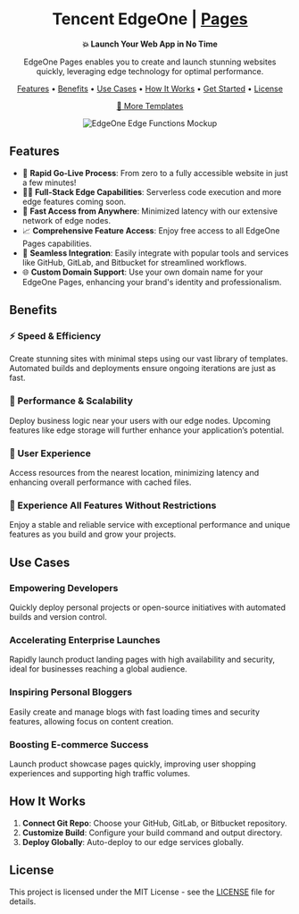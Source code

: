 <a id="readme"></a>

<h1 align="center">Tencent EdgeOne | <a href="https://edgeone.ai/products/pages" rel="nofollow">Pages</a></h1></h1>

<p align="center">
  <b>💥 Launch Your Web App in No Time</b>
</p>
<p align="center">
  EdgeOne Pages enables you to create and launch stunning websites quickly, leveraging edge technology for optimal performance.
</p>
<p align="center">
  <a href="#features">Features</a> •
  <a href="#benefits">Benefits</a> •
  <a href="#use-cases">Use Cases</a> •
  <a href="#how-it-works">How It Works</a> •
  <a href="#get-started">Get Started</a> •
  <a href="#license">License</a>
</p>
<p align="center">
  <a href="https://edgeone.ai/pages/templates">📂 More Templates</a>
</p>
<p align="center">
  <img src="https://test.edgeone.ai/_next/static/media/images-wall.edb0c9d9.png" alt="EdgeOne Edge Functions Mockup" title="EdgeOne Edge Functions"/>
</p>



## Features

- 🚀 **Rapid Go-Live Process**: From zero to a fully accessible website in just a few minutes!
- 🧑‍💻 **Full-Stack Edge Capabilities**: Serverless code execution and more edge features coming soon.
- 📶 **Fast Access from Anywhere**: Minimized latency with our extensive network of edge nodes.
- 📈 **Comprehensive Feature Access**: Enjoy free access to all EdgeOne Pages capabilities.
- 🔗 **Seamless Integration**: Easily integrate with popular tools and services like GitHub, GitLab, and Bitbucket for streamlined workflows.
- 🌐 **Custom Domain Support**: Use your own domain name for your EdgeOne Pages, enhancing your brand's identity and professionalism.


## Benefits

### ⚡️ Speed & Efficiency
Create stunning sites with minimal steps using our vast library of templates. Automated builds and deployments ensure ongoing iterations are just as fast.

### 🔋 Performance & Scalability
Deploy business logic near your users with our edge nodes. Upcoming features like edge storage will further enhance your application’s potential.

### 🥰 User Experience
Access resources from the nearest location, minimizing latency and enhancing overall performance with cached files.

### 🌟 Experience All Features Without Restrictions
Enjoy a stable and reliable service with exceptional performance and unique features as you build and grow your projects.

## Use Cases

### Empowering Developers
Quickly deploy personal projects or open-source initiatives with automated builds and version control.

### Accelerating Enterprise Launches
Rapidly launch product landing pages with high availability and security, ideal for businesses reaching a global audience.

### Inspiring Personal Bloggers
Easily create and manage blogs with fast loading times and security features, allowing focus on content creation.

### Boosting E-commerce Success
Launch product showcase pages quickly, improving user shopping experiences and supporting high traffic volumes.

## How It Works

1. **Connect Git Repo**: Choose your GitHub, GitLab, or Bitbucket repository.
2. **Customize Build**: Configure your build command and output directory.
3. **Deploy Globally**: Auto-deploy to our edge services globally.


## License

This project is licensed under the MIT License - see the [LICENSE](https://opensource.org/licenses/MIT) file for details.

